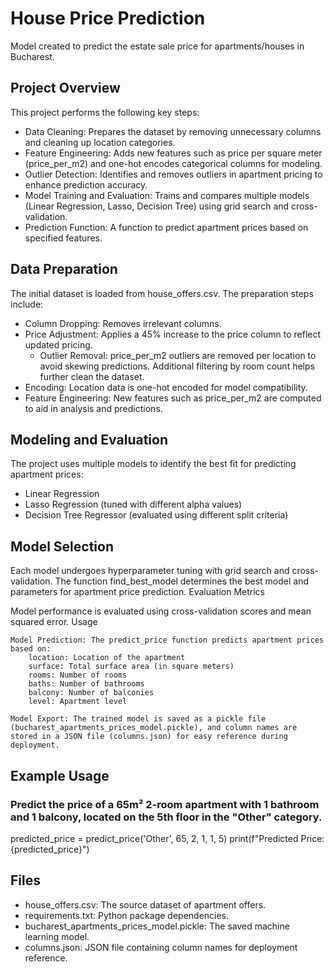 # House Price Prediction
Model created to predict the estate sale price for apartments/houses in Bucharest.

## Project Overview

This project performs the following key steps:

* Data Cleaning: Prepares the dataset by removing unnecessary columns and cleaning up location categories.
* Feature Engineering: Adds new features such as price per square meter (price_per_m2) and one-hot encodes categorical columns for modeling.
* Outlier Detection: Identifies and removes outliers in apartment pricing to enhance prediction accuracy.
* Model Training and Evaluation: Trains and compares multiple models (Linear Regression, Lasso, Decision Tree) using grid search and cross-validation.
* Prediction Function: A function to predict apartment prices based on specified features.

## Data Preparation

The initial dataset is loaded from house_offers.csv. The preparation steps include:

* Column Dropping: Removes irrelevant columns.
* Price Adjustment: Applies a 45% increase to the price column to reflect updated pricing.
  * Outlier Removal:
        price_per_m2 outliers are removed per location to avoid skewing predictions.
        Additional filtering by room count helps further clean the dataset.
* Encoding: Location data is one-hot encoded for model compatibility.
* Feature Engineering: New features such as price_per_m2 are computed to aid in analysis and predictions.

## Modeling and Evaluation

The project uses multiple models to identify the best fit for predicting apartment prices:

* Linear Regression
* Lasso Regression (tuned with different alpha values)
* Decision Tree Regressor (evaluated using different split criteria)

## Model Selection

Each model undergoes hyperparameter tuning with grid search and cross-validation. The function find_best_model determines the best model and parameters for apartment price prediction.
Evaluation Metrics

Model performance is evaluated using cross-validation scores and mean squared error.
Usage

    Model Prediction: The predict_price function predicts apartment prices based on:
        location: Location of the apartment
        surface: Total surface area (in square meters)
        rooms: Number of rooms
        baths: Number of bathrooms
        balcony: Number of balconies
        level: Apartment level

    Model Export: The trained model is saved as a pickle file (bucharest_apartments_prices_model.pickle), and column names are stored in a JSON file (columns.json) for easy reference during deployment.
## Example Usage

### Predict the price of a 65m² 2-room apartment with 1 bathroom and 1 balcony, located on the 5th floor in the "Other" category.
predicted_price = predict_price('Other', 65, 2, 1, 1, 5)
print(f"Predicted Price: {predicted_price}")

## Files
* house_offers.csv: The source dataset of apartment offers.
* requirements.txt: Python package dependencies.
* bucharest_apartments_prices_model.pickle: The saved machine learning model.
* columns.json: JSON file containing column names for deployment reference.
